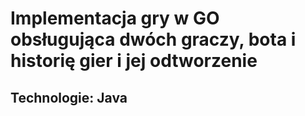 # Implementacja gry w GO obsługująca dwóch graczy, bota i historię gier i jej odtworzenie

## Technologie: Java
